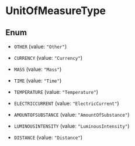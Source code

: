 

# UnitOfMeasureType

## Enum


* `OTHER` (value: `"Other"`)

* `CURRENCY` (value: `"Currency"`)

* `MASS` (value: `"Mass"`)

* `TIME` (value: `"Time"`)

* `TEMPERATURE` (value: `"Temperature"`)

* `ELECTRICCURRENT` (value: `"ElectricCurrent"`)

* `AMOUNTOFSUBSTANCE` (value: `"AmountOfSubstance"`)

* `LUMINOUSINTENSITY` (value: `"LuminousIntensity"`)

* `DISTANCE` (value: `"Distance"`)



